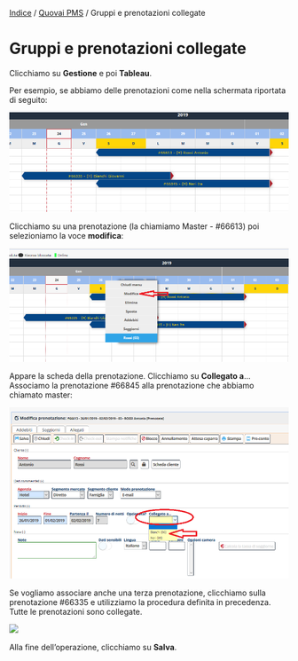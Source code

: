 
[Indice](index.html) / [Quovai PMS](quovai-pms-it.md) / Gruppi e prenotazioni collegate

# Gruppi e prenotazioni collegate 

Clicchiamo su **Gestione** e poi **Tableau**. 

Per esempio, se abbiamo delle prenotazioni come nella schermata riportata di seguito: 

![](images/gruppi-prenotazioni-collegati-001.png)

Clicchiamo su una prenotazione (la chiamiamo Master - #66613) poi selezioniamo la voce **modifica**:

![](images/gruppi-prenotazioni-collegati-002.png)

Appare la scheda della prenotazione. Clicchiamo su **Collegato a**... Associamo la prenotazione #66845 alla prenotazione che abbiamo chiamato master:

![](images/gruppi-prenotazioni-collegati-003.png)
  
Se vogliamo associare anche una terza prenotazione, clicchiamo sulla prenotazione #66335 e utilizziamo la procedura definita in precedenza. Tutte le prenotazioni sono collegate.
 
![](images/gruppi-prenotazioni-collegati-004.png)
 
Alla fine dell’operazione, clicchiamo su **Salva**.
